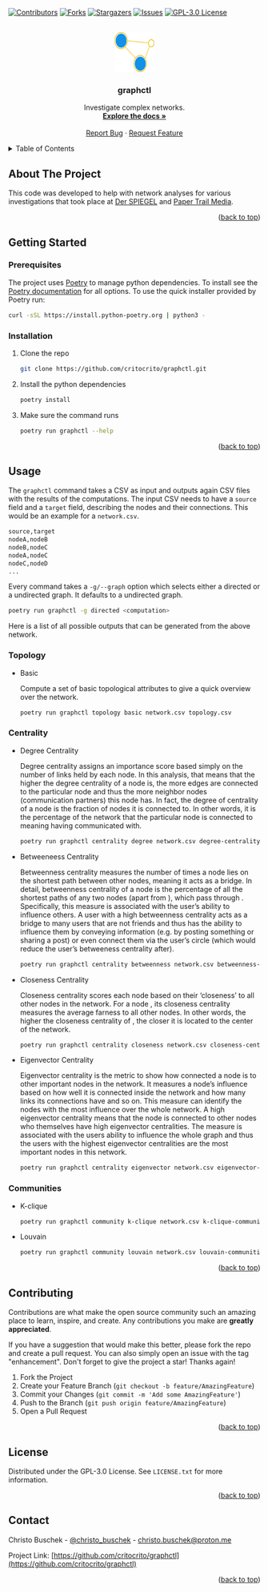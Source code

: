 <a name="readme-top"></a>

[![Contributors][contributors-shield]][contributors-url]
[![Forks][forks-shield]][forks-url]
[![Stargazers][stars-shield]][stars-url]
[![Issues][issues-shield]][issues-url]
[![GPL-3.0 License][license-shield]][license-url]


<br />
<div align="center">
  <a href="https://github.com/critocrito/graphctl">
    <img src="resources/logo.jpg" alt="Logo" width="80" height="80">
  </a>

<h3 align="center">graphctl</h3>

  <p align="center">
    Investigate complex networks.
    <br />
    <a href="https://github.com/critocrito/graphctl"><strong>Explore the docs »</strong></a>
    <br />
    <br />
    <a href="https://github.com/critocrito/graphctl/issues">Report Bug</a>
    ·
    <a href="https://github.com/critocrito/graphctl/issues">Request Feature</a>
  </p>
</div>


<details>
  <summary>Table of Contents</summary>
  <ol>
    <li>
      <a href="#about-the-project">About The Project</a>
    </li>
    <li>
      <a href="#getting-started">Getting Started</a>
      <ul>
        <li><a href="#prerequisites">Prerequisites</a></li>
        <li><a href="#installation">Installation</a></li>
      </ul>
    </li>
    <li><a href="#usage">Usage</a></li>
    <li><a href="#contributing">Contributing</a></li>
    <li><a href="#license">License</a></li>
    <li><a href="#contact">Contact</a></li>
  </ol>
</details>


## About The Project

This code was developed to help with network analyses for various investigations that took place at [Der SPIEGEL](https://www.spiegel.de) and [Paper Trail Media](https://www.papertrailmedia.de). 

<p align="right">(<a href="#readme-top">back to top</a>)</p>


## Getting Started

### Prerequisites

The project uses [Poetry](https://python-poetry.org) to manage python dependencies. To install see the [Poetry documentation](https://python-poetry.org/docs/#installation) for all options. To use the quick installer provided by Poetry run:

```sh
curl -sSL https://install.python-poetry.org | python3 -
```


### Installation

1. Clone the repo
   ```sh
   git clone https://github.com/critocrito/graphctl.git
   ```
2. Install the python dependencies
   ```sh
   poetry install
   ```
3. Make sure the command runs
   ```sh
   poetry run graphctl --help
   ```

<p align="right">(<a href="#readme-top">back to top</a>)</p>


## Usage

The `graphctl` command takes a CSV as input and outputs again CSV files with the results of the computations. The input CSV needs to have a `source` field and a `target` field, describing the nodes and their connections. This would be an example for a `network.csv`.

``` csv
source,target
nodeA,nodeB
nodeB,nodeC
nodeA,nodeC
nodeC,nodeD
...
```

Every command takes a `-g/--graph` option which selects either a directed or a undirected graph. It defaults to a undirected graph.

``` sh
poetry run graphctl -g directed <computation>
```

Here is a list of all possible outputs that can be generated from the above network.


### Topology

* Basic

  Compute a set of basic topological attributes to give a quick overview over the network.
  
  ```sh
  poetry run graphctl topology basic network.csv topology.csv
  ```


### Centrality

* Degree Centrality

  Degree centrality assigns an importance score based simply on the number of links held by each node. In this analysis, that means that the higher the degree centrality of a node is, the more edges are connected to the particular node and thus the more neighbor nodes (communication partners) this node has. In fact, the degree of centrality of a node is the fraction of nodes it is connected to. In other words, it is the percentage of the network that the particular node is connected to meaning having communicated with.
  
  ```sh
  poetry run graphctl centrality degree network.csv degree-centrality.csv
  ```

* Betweeneess Centrality

  Betweenness centrality measures the number of times a node lies on the shortest path between other nodes, meaning it acts as a bridge. In detail, betweenness centrality of a node  is the percentage of all the shortest paths of any two nodes (apart from ), which pass through . Specifically, this measure is associated with the user’s ability to influence others. A user with a high betweenness centrality acts as a bridge to many users that are not friends and thus has the ability to influence them by conveying information (e.g. by posting something or sharing a post) or even connect them via the user’s circle (which would reduce the user’s betweeness centrality after).
  
  ```sh
  poetry run graphctl centrality betweenness network.csv betweenness-centrality.csv
  ```
  
* Closeness Centrality

  Closeness centrality scores each node based on their ‘closeness’ to all other nodes in the network. For a node , its closeness centrality measures the average farness to all other nodes. In other words, the higher the closeness centrality of , the closer it is located to the center of the network.

  ```sh
  poetry run graphctl centrality closeness network.csv closeness-centrality.csv
  ```
  
* Eigenvector Centrality

  Eigenvector centrality is the metric to show how connected a node is to other important nodes in the network. It measures a node’s influence based on how well it is connected inside the network and how many links its connections have and so on. This measure can identify the nodes with the most influence over the whole network. A high eigenvector centrality means that the node is connected to other nodes who themselves have high eigenvector centralities. The measure is associated with the users ability to influence the whole graph and thus the users with the highest eigenvector centralities are the most important nodes in this network.

  ```sh
  poetry run graphctl centrality eigenvector network.csv eigenvector-centrality.csv
  ```
  
  
### Communities

* K-clique

  ```sh
  poetry run graphctl community k-clique network.csv k-clique-communities.csv
  ```
  
* Louvain

  ```sh
  poetry run graphctl community louvain network.csv louvain-communities.csv
  ```
  
<p align="right">(<a href="#readme-top">back to top</a>)</p>


## Contributing

Contributions are what make the open source community such an amazing place to
learn, inspire, and create. Any contributions you make are **greatly
appreciated**.

If you have a suggestion that would make this better, please fork the repo and
create a pull request. You can also simply open an issue with the tag
"enhancement". Don't forget to give the project a star! Thanks again!

1. Fork the Project
2. Create your Feature Branch (`git checkout -b feature/AmazingFeature`)
3. Commit your Changes (`git commit -m 'Add some AmazingFeature'`)
4. Push to the Branch (`git push origin feature/AmazingFeature`)
5. Open a Pull Request

<p align="right">(<a href="#readme-top">back to top</a>)</p>


## License

Distributed under the GPL-3.0 License. See `LICENSE.txt` for more information.

<p align="right">(<a href="#readme-top">back to top</a>)</p>


## Contact

Christo Buschek - [@christo_buschek](https://twitter.com/christo_buschek) - christo.buschek@proton.me

Project Link: [https://github.com/critocrito/graphctl](https://github.com/critocrito/graphctl)

<p align="right">(<a href="#readme-top">back to top</a>)</p>





[contributors-shield]: https://img.shields.io/github/contributors/critocrito/graphctl.svg?style=for-the-badge
[contributors-url]: https://github.com/critocrito/graphctl/graphs/contributors
[forks-shield]: https://img.shields.io/github/forks/critocrito/graphctl.svg?style=for-the-badge
[forks-url]: https://github.com/critocrito/graphctl/network/members
[stars-shield]: https://img.shields.io/github/stars/critocrito/graphctl.svg?style=for-the-badge
[stars-url]: https://github.com/critocrito/graphctl/stargazers
[issues-shield]: https://img.shields.io/github/issues/critocrito/graphctl.svg?style=for-the-badge
[issues-url]: https://github.com/critocrito/graphctl/issues
[license-shield]: https://img.shields.io/github/license/critocrito/graphctl.svg?style=for-the-badge
[license-url]: https://github.com/critocrito/graphctl/blob/main/LICENSE.txt
[product-screenshot]: images/screenshot.png

